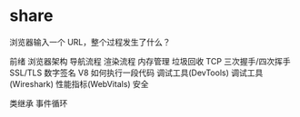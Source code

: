 # share

浏览器输入一个 URL，整个过程发生了什么？

前绪
浏览器架构
导航流程
渲染流程
内存管理
垃圾回收
TCP 三次握手/四次挥手
SSL/TLS
数字签名
V8 如何执行一段代码
调试工具(DevTools)
调试工具(Wireshark)
性能指标(WebVitals)
安全

类继承
事件循环
